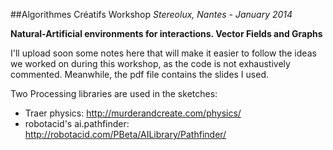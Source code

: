 ##Algorithmes Créatifs Workshop
*Stereolux, Nantes - January 2014*

**Natural-Artificial environments for interactions. Vector Fields and Graphs**

I'll upload soon some notes here that will make it easier to follow the ideas we worked on during this workshop, as the code is not exhaustively commented. Meanwhile, the pdf file contains the slides I used.

Two Processing libraries are used in the sketches:
- Traer physics: http://murderandcreate.com/physics/
- robotacid's ai.pathfinder: http://robotacid.com/PBeta/AILibrary/Pathfinder/
